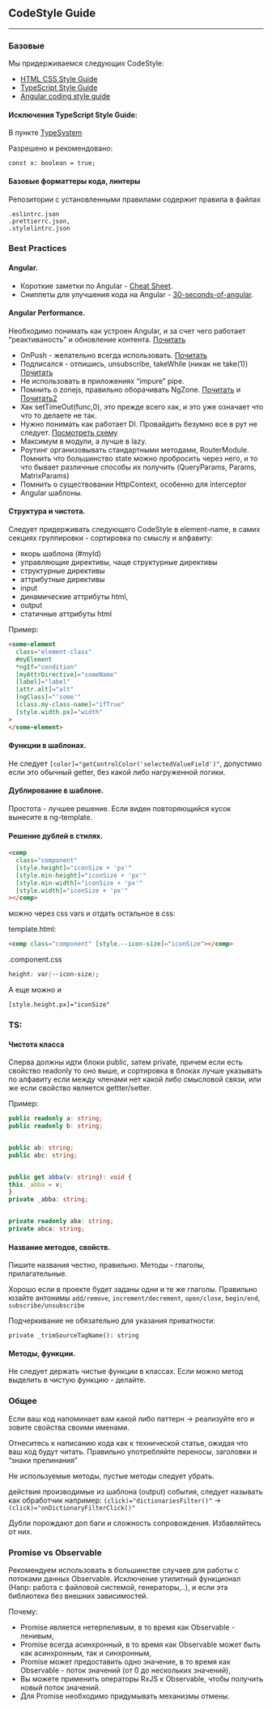 ## CodeStyle Guide

---

### Базовые

Мы придерживаемся следующих CodeStyle:

- [HTML CSS Style Guide](https://google.github.io/styleguide/htmlcssguide.html)
- [TypeScript Style Guide](https://google.github.io/styleguide/tsguide.html)
- [Angular coding style guide](https://angular.io/guide/styleguide)

#### Исключения TypeScript Style Guide:

В пункте [TypeSystem](https://google.github.io/styleguide/tsguide.html#type-system)

Разрешено и рекомендовано:

```
const x: boolean = true;
```

#### Базовые форматтеры кода, линтеры

Репозитории с установленными правилами содержит правила в файлах

```
.eslintrc.json
.prettierrc.json,
.stylelintrc.json
```

### Best Practices

#### Angular.

- Короткие заметки по Angular - [Cheat Sheet](https://angular.io/guide/cheatsheet).
- Сниппеты для улучшения кода на Angular - [30-seconds-of-angular](https://github.com/fetis/30-seconds-of-angular).

#### Angular Performance.

Необходимо понимать как устроен Angular, и за счет чего работает “реактиваность” и обновление контента.
[Почитать](https://blog.angular-university.io/how-does-angular-2-change-detection-really-work/)

- OnPush - желательно всегда использовать. [Почитать](https://blog.angular-university.io/onpush-change-detection-how-it-works/)
- Подписался - отпишись, unsubscribe, takeWhile (никак не take(1)) [Почитать](https://medium.com/ngx/why-do-you-need-unsubscribe-ee0c62b5d21f)
- Не использовать в приложениях “impure” pipe.
- Помнить о zonejs, правильно оборачивать NgZone. [Почитать](https://indepth.dev/posts/1434/running-event-listeners-outside-of-the-ngzone) и [Почитать2](https://blog.thoughtram.io/angular/2017/02/21/using-zones-in-angular-for-better-performance.html)
- Хак setTimeOut(func,0), это прежде всего хак, и это уже означает что что то делаете не так.
- Нужно понимать как работает DI. Провайдить безумно все в рут не следует. [Посмотреть схему](https://christiankohler.net/2c07040f5b28e2b086aab313309719a6/angular-di-infographic.pdf)
- Максимум в модули, а лучше в lazy.
- Роутинг организовывать стандартными методами, RouterModule. Помнить что большинство state можно пробросить через него, и то что бывает различные способы их получить (QueryParams, Params, MatrixParams)
- Помнить о существовании HttpContext, особенно для interceptor
- Angular шаблоны.

#### Структура и чистота.

Следует придерживать следующего CodeStyle в element-name, в самих секциях группировки - сортировка по смыслу и алфавиту:

- якорь шаблона (#myId)
- управляющие директивы, чаще структурные директивы
- структурные директивы
- аттрибутные директивы
- input
- динамические аттрибуты html,
- output
- статичные аттрибуты html

Пример:

```html
<some-element
  class="element-class"
  #myElement
  *ngIf="condition"
  [myAttrDirective]="someName"
  [label]="label"
  [attr.alt]="alt"
  [ngClass]="'some'"
  [class.my-class-name]="ifTrue"
  [style.width.px]="width"
>
</some-element>
```

#### Функции в шаблонах.

Не следует `[color]="getControlColor('selectedValueField')"`,
допустимо если это обычный getter, без какой либо нагруженной логики.

#### Дублирование в шаблоне.

Простота - лучшее решение. Если виден повторяющийся кусок вынесите в ng-template.

#### Решение дублей в стилях.

```html
<comp
  class="component"
  [style.height]="iconSize + 'px'"
  [style.min-height]="iconSize + 'px'"
  [style.min-width]="iconSize + 'px'"
  [style.width]="iconSize + 'px'"
></comp>
```

можно через css vars и отдать остальное в css:

template.html:

```html
<comp class="component" [style.--icon-size]="iconSize"></comp>
```

.component.css

```css
height: var(--icon-size);
```

А еще можно и

```
[style.height.px]="iconSize"
```

### TS:

#### Чистота класса

Сперва должны идти блоки public, затем private, причем если есть свойство readonly то оно выше, и сортировка в блоках лучше указывать по алфавиту если между членами нет какой либо смысловой связи, или же если свойство является gettter/setter.

Пример:

```ts
public readonly a: string;
public readonly b: string;


public ab: string;
public abc: string;


public get abba(v: string): void {
this._abba = v;
}
private _abba: string;


private readonly aba: string;
private abca: string;
```

#### Название методов, свойств.

Пишите названия честно, правильно. Методы - глаголы, прилагательные.

Хорошо если в проекте будет заданы одни и те же глаголы.
Правильно юзайте антонимы `add/remove`, `increment/decrement`, `open/close`, `begin/end`, `subscribe/unsubscribe`

Подчеркивание не обязательно для указания приватности:

```
private _trimSourceTagName(): string
```

#### Методы, функции.

Не следует держать чистые функции в классах. Если можно метод выделить в чистую функцию - делайте.

### Общее

Если ваш код напоминает вам какой либо паттерн → реализуйте его и зовите свойства своими именами.

Отнеситесь к написанию кода как к технической статье, ожидая что ваш код будут читать. Правильно употребляйте переносы, заголовки и “знаки препинания”

Не используемые методы, пустые методы следует убрать.

действия производимые из шаблона (output) события, следует называть как обработчик например: `(click)="dictionariesFilter()"` → `(click)="onDictionaryFilterClick()"`

Дубли порождают доп баги и сложность сопровождения. Избавляйтесь от них.

### Promise vs Observable

Рекомендуем использовать в большинстве случаев для работы с потоками данных Observable. Исключение утилитный функционал (Напр: работа с файловой системой, генераторы,..), и если эта библиотека без внешних зависимостей.

Почему:

- Promise является нетерпеливым, в то время как Observable - ленивым,
- Promise всегда асинхронный, в то время как Observable может быть как асинхронным, так и синхронным,
- Promise может предоставить одно значение, в то время как Observable - поток значений (от 0 до нескольких значений),
- Вы можете применить операторы RxJS к Observable, чтобы получить новый поток значений.
- Для Promise необходимо придумывать механизмы отмены.
